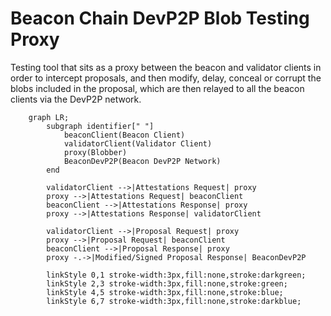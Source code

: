 # Beacon Chain DevP2P Blob Testing Proxy

Testing tool that sits as a proxy between the beacon and validator clients in order to intercept proposals, and then modify, delay, conceal or corrupt the blobs included in the proposal, which are then relayed to all the beacon clients via the DevP2P network.

```mermaid
    graph LR;
        subgraph identifier[" "]
            beaconClient(Beacon Client)
            validatorClient(Validator Client)
            proxy(Blobber)
            BeaconDevP2P(Beacon DevP2P Network)
        end

        validatorClient -->|Attestations Request| proxy
        proxy -->|Attestations Request| beaconClient
        beaconClient -->|Attestations Response| proxy
        proxy -->|Attestations Response| validatorClient

        validatorClient -->|Proposal Request| proxy
        proxy -->|Proposal Request| beaconClient
        beaconClient -->|Proposal Response| proxy
        proxy -.->|Modified/Signed Proposal Response| BeaconDevP2P

        linkStyle 0,1 stroke-width:3px,fill:none,stroke:darkgreen;
        linkStyle 2,3 stroke-width:3px,fill:none,stroke:green;
        linkStyle 4,5 stroke-width:3px,fill:none,stroke:blue;
        linkStyle 6,7 stroke-width:3px,fill:none,stroke:darkblue;

```